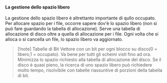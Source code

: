 #### La gestione dello spazio libero
La gestione dello spazio libero è altrettanto importante di qullo occupato. Per allocare spazio per i file, occorre sapere dov'è lo spazio libero (non si può fare guardando la tabella di allocazione). Serve una tabella di allocazione di disco oltre  a quella di allocazione per i file. Ogni volta che si alloca o si cancella un file, lo spazio libero va aggiornato.
>[!note] Tabelle di Bit
>Vettore con un bit per ogni blocco su disco(0 = libero,1 = occupato). Va bene per tutti gli schemi visti fino ad ora. Minimizza lo spazio richiesto alla tabella di allocazione del disco. Se il disco è quasi pieno, la ricerca di uno spazio libero può richiedere molto tempo, risolvibile con tabelle riassuntive di porzioni della tabella di bit.